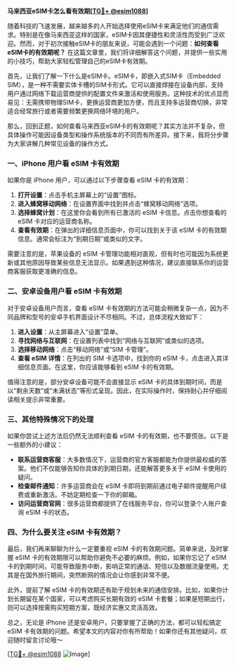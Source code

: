 **马来西亚eSIM卡怎么看有效期[[TG💪+ @esim1088](https://t.me/s/esim1088)]**

随着科技的飞速发展，越来越多的人开始选择使用eSIM卡来满足他们的通信需求。特别是在像马来西亚这样的国家，eSIM卡因其便捷性和灵活性而受到广泛欢迎。然而，对于初次接触eSIM卡的朋友来说，可能会遇到一个问题：**如何查看eSIM卡的有效期呢？** 在这篇文章里，我们将详细解答这个问题，并提供一些实用的小技巧，帮助大家轻松管理自己的eSIM卡有效期。

首先，让我们了解一下什么是eSIM卡。eSIM卡，即嵌入式SIM卡（Embedded SIM），是一种不需要实体卡槽的SIM卡形式。它可以直接焊接在设备内部，支持用户通过网络下载运营商提供的配置文件来激活和使用服务。这种技术的优点显而易见：无需携带物理SIM卡，更换运营商更加方便，而且支持多运营商切换，非常适合经常旅行或者需要频繁更换网络环境的用户。

那么，回到正题，如何查看马来西亚eSIM卡的有效期呢？其实方法并不复杂，但具体操作可能因设备类型和操作系统版本的不同而有所差异。接下来，我将分步骤为大家讲解几种常见设备的操作方式。

### **一、iPhone 用户看 eSIM 卡有效期**
如果你是 iPhone 用户，可以通过以下步骤查看 eSIM 卡的有效期：

1. **打开设置**：点击手机主屏幕上的“设置”图标。
2. **进入蜂窝移动网络**：在设置界面中找到并点击“蜂窝移动网络”选项。
3. **选择蜂窝计划**：在这里你会看到所有已激活的 eSIM 卡信息。点击你想查看的 eSIM 卡对应的运营商名称。
4. **查看有效期**：在弹出的详细信息页面中，你可以找到关于该 eSIM 卡的有效期信息。通常会标注为“到期日期”或类似的文字。

需要注意的是，苹果设备的 eSIM 卡管理功能相对直观，但有时也可能因为系统更新或其他原因导致某些信息无法显示。如果遇到这种情况，建议直接联系你的运营商客服获取更准确的信息。

### **二、安卓设备用户看 eSIM 卡有效期**
对于安卓设备用户而言，查看 eSIM 卡有效期的方法可能会稍微复杂一点，因为不同品牌和型号的安卓手机界面设计不尽相同。不过，总体流程大致如下：

1. **进入设置**：从主屏幕进入“设置”菜单。
2. **寻找网络与互联网**：在设置列表中找到“网络与互联网”或类似的选项。
3. **选择移动网络**：点击“移动网络”或“SIM 卡管理”。
4. **查看 eSIM 详情**：在列出的 SIM 卡选项中，找到你的 eSIM 卡，点击进入其详细信息页面。在这里，你应该能够看到 eSIM 卡的有效期。

值得注意的是，部分安卓设备可能不会直接显示 eSIM 卡的具体到期时间，而是以“剩余天数”或“未满状态”等形式呈现。因此，在实际操作时，保持耐心并仔细阅读相关提示非常重要。

### **三、其他特殊情况下的处理**
如果你尝试上述方法后仍然无法顺利查看 eSIM 卡的有效期，也不要慌张。以下是一些额外的小建议：

- **联系运营商客服**：大多数情况下，运营商的官方客服都能为你提供最权威的答案。他们不仅能够告知你具体的到期日期，还能解答更多关于 eSIM 卡使用的疑问。
- **检查邮件通知**：许多运营商会在 eSIM 卡即将到期前通过电子邮件提醒用户续费或重新激活。不妨定期检查一下你的邮箱。
- **访问运营商官网**：很多运营商都提供了在线服务平台，你可以登录个人账户查询 eSIM 卡的状态。

### **四、为什么要关注 eSIM 卡有效期？**
最后，我们再来聊聊为什么一定要重视 eSIM 卡的有效期问题。简单来说，及时掌握 eSIM 卡的有效期限可以帮助你避免不必要的麻烦。例如，如果你忘记了 eSIM 卡的到期时间，可能导致服务中断，影响正常的通话、短信以及数据流量使用。尤其是在国外旅行期间，突然断网的情况会让你感到非常不便。

此外，提前了解 eSIM 卡的有效期还有助于规划未来的通信安排。比如，如果你计划长期留在某个国家，可以考虑购买长期有效的 eSIM 卡套餐；如果是短期出行，则可以选择按需购买短期方案，既经济实惠又灵活高效。

总之，无论是 iPhone 还是安卓用户，只要掌握了正确的方法，都可以轻松搞定 eSIM 卡有效期的问题。希望本文的内容对你有所帮助！如果你还有其他疑问，欢迎随时留言讨论哦～

[[TG💪+ @esim1088](https://t.me/s/esim1088) ![Image](https://i.postimg.cc/4NQfJmqS/Snipaste-2025-05-13-00-14-12.png)]